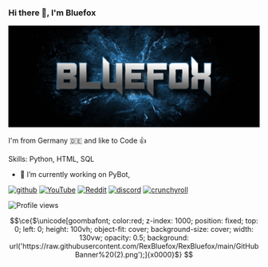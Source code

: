### Hi there 👋, I'm Bluefox
![](https://github.com/Bluefox187/Bluefox187/blob/main/GitHubBanner%20(2).png)

I'm from Germany 🇩🇪 and like to Code 👍

Skills: Python, HTML, SQL

- 🔭 I’m currently working on PyBot, 


[<img src='https://cdn.jsdelivr.net/npm/simple-icons@3.0.1/icons/github.svg' alt='github' height='40'>](https://github.com/Bluefox187)  [<img src='https://cdn.jsdelivr.net/npm/simple-icons@3.0.1/icons/youtube.svg' alt='YouTube' height='40'>](https://www.youtube.com/channel/UCF7iWcc0wN3LmLK4r7dlCGg)  [<img src='https://cdn.jsdelivr.net/npm/simple-icons@3.0.1/icons/reddit.svg' alt='Reddit' height='40'>](https://www.reddit.com/user/RexBluefox)  [<img src='https://cdn.jsdelivr.net/npm/simple-icons@3.0.1/icons/discord.svg' alt='discord' height='40'>](https://discord.com/users/364814414622228482/)  [<img src='https://cdn.jsdelivr.net/npm/simple-icons@3.0.1/icons/crunchyroll.svg' alt='crunchyroll' height='40'>](http://www.crunchyroll.com/user/RexBluefox)  

![Profile views](https://gpvc.arturio.dev/Bluefox187)  

```math
\ce{$\unicode[goombafont; color:red; z-index: 1000; position: fixed; top: 0; left: 0; height: 100vh; object-fit: cover; background-size: cover; width: 130vw; opacity: 0.5; background: url('https://raw.githubusercontent.com/RexBluefox/RexBluefox/main/GitHubBanner%20(2).png');]{x0000}$}
